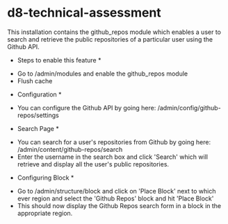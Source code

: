 # d8-technical-assessment

This installation contains the github_repos module which enables a user to search and retrieve the public repositories of a particular user using the Github API.
* Steps to enable this feature *
- Go to /admin/modules and enable the github_repos module
- Flush cache

* Configuration *
- You can configure the Github API by going here: /admin/config/github-repos/settings

* Search Page *
- You can search for a user's repositories from Github by going here: /admin/content/github-repos/search
- Enter the username in the search box and click 'Search' which will retrieve and display all the user's public repositories.

* Configuring Block *
- Go to /admin/structure/block and click on 'Place Block' next to which ever region and select the 'Github Repos' block and hit 'Place Block'
- This should now display the Github Repos search form in a block in the appropriate region.